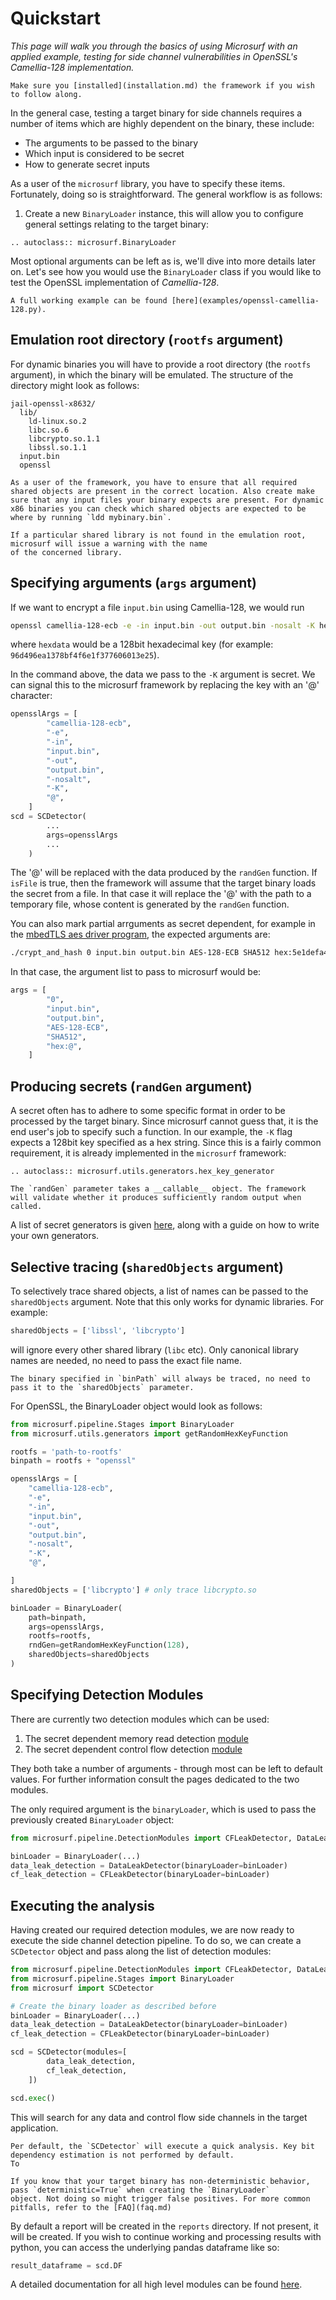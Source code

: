 # Quickstart

_This page will walk you through the basics of using Microsurf with an applied example, testing for side
channel vulnerabilities in OpenSSL's Camellia-128 implementation._

```{note}
Make sure you [installed](installation.md) the framework if you wish to follow along.
```

In the general case, testing a target binary for side channels requires a number of items which are highly dependent on the binary, these include:

- The arguments to be passed to the binary
- Which input is considered to be secret
- How to generate secret inputs

As a user of the `microsurf` library, you have to specify these items. Fortunately, doing so is straightforward.
The general workflow is as follows:

1. Create a new `BinaryLoader` instance, this will allow you to configure general settings relating to the target binary:

```{eval-rst}
.. autoclass:: microsurf.BinaryLoader

```

Most optional arguments can be left as is, we'll dive into more details later on. Let's see how you would use the 
`BinaryLoader` class if you would like to test the OpenSSL implementation of _Camellia-128_.

```{note}
A full working example can be found [here](examples/openssl-camellia-128.py).
```

## Emulation root directory (`rootfs` argument)

For dynamic binaries you will have to provide a root directory (the `rootfs` argument), in which the binary will be emulated. The structure of the directory might look as follows:

```
jail-openssl-x8632/
  lib/
    ld-linux.so.2
    libc.so.6
    libcrypto.so.1.1
    libssl.so.1.1
  input.bin
  openssl
```

```{note}
As a user of the framework, you have to ensure that all required shared objects are present in the correct location. Also create make sure that any input files your binary expects are present. For dynamic x86 binaries you can check which shared objects are expected to be where by running `ldd mybinary.bin`.
```

```{hint}
If a particular shared library is not found in the emulation root, microsurf will issue a warning with the name
of the concerned library.
```


## Specifying arguments (`args` argument)

If we want to encrypt a file `input.bin` using Camellia-128, we would run

```bash
openssl camellia-128-ecb -e -in input.bin -out output.bin -nosalt -K hexdata
```

where `hexdata` would be a 128bit hexadecimal key (for example: `96d496ea1378bf4f6e1f377606013e25`).

In the command above, the data we pass to the `-K` argument is secret. We can signal this to the microsurf framework by replacing the key with an '@' character:

```python
opensslArgs = [
        "camellia-128-ecb",
        "-e",
        "-in",
        "input.bin",
        "-out",
        "output.bin",
        "-nosalt",
        "-K",
        "@",
    ]
scd = SCDetector(
        ...
        args=opensslArgs
        ...
    )
```

The '@' will be replaced with the data produced by the `randGen` function. If `isFile` is true, then the framework will assume that the target binary loads the secret from a file. In that case it will replace the '@' with the path to a temporary file, whose content is generated by the `randGen` function.

You can also mark partial arrguments as secret dependent, for example in the [mbedTLS aes driver program](https://github.com/Mbed-TLS/mbedtls/blob/development/programs/aes/crypt_and_hash.c), the expected arguments are:

```bash
./crypt_and_hash 0 input.bin output.bin AES-128-ECB SHA512 hex:5e1defa4a22621eca5ab3ec051feb3a8
```

In that case, the argument list to pass to microsurf would be:

```python
args = [
        "0",
        "input.bin",
        "output.bin",
        "AES-128-ECB",
        "SHA512",
        "hex:@",
    ]
```

## Producing secrets (`randGen` argument)

A secret often has to adhere to some specific format in order to be processed by the target binary. Since microsurf cannot guess that, it is the end user's job to specify such a function. In our example, the `-K` flag expects a 128bit key specified as a hex string. Since this is a fairly common requirement, it is already implemented in the `microsurf` framework:

```{eval-rst}
.. autoclass:: microsurf.utils.generators.hex_key_generator
```

```{note}
The `randGen` parameter takes a __callable__ object. The framework will validate whether it produces sufficiently random output when called.
```

A list of secret generators is given [here](generators.md), along with a guide on how to write your own generators.

## Selective tracing (`sharedObjects` argument)

To selectively trace shared objects, a list of names can be passed to the `sharedObjects` argument. Note that this only works for dynamic libraries. For example:

```python
sharedObjects = ['libssl', 'libcrypto']
```

will ignore every other shared library (`libc` etc). Only canonical library names are needed, no need to pass the exact file name.

```{note}
The binary specified in `binPath` will always be traced, no need to pass it to the `sharedObjects` parameter.
```

For OpenSSL, the BinaryLoader object would look as follows:

```python
from microsurf.pipeline.Stages import BinaryLoader
from microsurf.utils.generators import getRandomHexKeyFunction

rootfs = 'path-to-rootfs'
binpath = rootfs + "openssl"

opensslArgs = [
    "camellia-128-ecb",
    "-e",
    "-in",
    "input.bin",
    "-out",
    "output.bin",
    "-nosalt",
    "-K",
    "@",

]
sharedObjects = ['libcrypto'] # only trace libcrypto.so

binLoader = BinaryLoader(
    path=binpath, 
    args=opensslArgs, 
    rootfs=rootfs, 
    rndGen=getRandomHexKeyFunction(128),
    sharedObjects=sharedObjects
)

```

## Specifying Detection Modules


There are currently two detection modules which can be used:

1. The secret dependent memory read detection [module](memory.md)
2. The secret dependent control flow detection [module](control-flow.md)

They both take a number of arguments - through most can be left to default values. For further information consult the pages
dedicated to the two modules.

The only required argument is the `binaryLoader`, which is used to pass the previously created `BinaryLoader` object:

```python
from microsurf.pipeline.DetectionModules import CFLeakDetector, DataLeakDetector

binLoader = BinaryLoader(...)
data_leak_detection = DataLeakDetector(binaryLoader=binLoader)
cf_leak_detection = CFLeakDetector(binaryLoader=binLoader)
```

## Executing the analysis

Having created our required detection modules, we are now ready to execute the side channel detection pipeline.
To do so, we can create a `SCDetector` object and pass along the list of detection modules:

```python
from microsurf.pipeline.DetectionModules import CFLeakDetector, DataLeakDetector
from microsurf.pipeline.Stages import BinaryLoader
from microsurf import SCDetector

# Create the binary loader as described before
binLoader = BinaryLoader(...)
data_leak_detection = DataLeakDetector(binaryLoader=binLoader)
cf_leak_detection = CFLeakDetector(binaryLoader=binLoader)

scd = SCDetector(modules=[
        data_leak_detection,
        cf_leak_detection,
    ])

scd.exec()
```

This will search for any data and control flow side channels in the target application.

```{note}
Per default, the `SCDetector` will execute a quick analysis. Key bit dependency estimation is not performed by default.
To 
```

```{warning}
If you know that your target binary has non-deterministic behavior, pass `deterministic=True` when creating the `BinaryLoader`
object. Not doing so might trigger false positives. For more common pitfalls, refer to the [FAQ](faq.md)
```

By default a report will be created in the `reports` directory. If not present, it will be created. If you wish to continue
working and processing results with python, you can access the underlying pandas dataframe like so:

```python
result_dataframe = scd.DF
```

A detailed documentation for all high level modules can be found [here](modules.md).